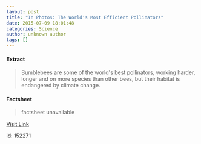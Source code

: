 ```yaml
---
layout: post
title: "In Photos: The World's Most Efficient Pollinators"
date: 2015-07-09 18:01:48
categories: Science
author: unknown author
tags: []
---
```



#### Extract
>Bumblebees are some of the world's best pollinators, working harder, longer and on more species than other bees, but their habitat is endangered by climate change.

#### Factsheet
>factsheet unavailable

[Visit Link](http://www.livescience.com/51488-photos-worlds-best-pollinators.html)

id:  152271
